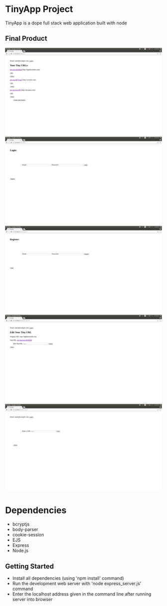 # TinyApp Project

TinyApp is a dope full stack web application built with node

## Final Product

!["Screenshot of URLs page"](https://github.com/moeenah/tinyApp/blob/master/docs/URLs-page.png)
!["Screenshot of Login page"](https://github.com/moeenah/tinyApp/blob/master/docs/Login-page.png)
!["Screenshot of Register page"](https://github.com/moeenah/tinyApp/blob/master/docs/Register-page.png)
!["Screenshot of Edit page"](https://github.com/moeenah/tinyApp/blob/master/docs/EditURL-page.png)
!["Screenshot of Add URL page"](https://github.com/moeenah/tinyApp/blob/master/docs/AddNewURL-page.png)

# Dependencies

- bcryptjs
- body-parser
- cookie-session
- EJS
- Express
- Node.js

## Getting Started
- Install all dependencies (using 'npm install' command)
- Run the development web server with 'node express_server.js' command
- Enter the localhost address given in the command line after running server into browser


